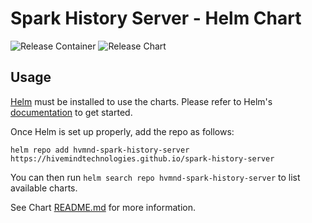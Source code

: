 # Spark History Server - Helm Chart

![Release Container](https://github.com/hivemindtechnologies/spark-history-server/actions/workflows/docker.yaml/badge.svg) ![Release Chart](https://github.com/hivemindtechnologies/spark-history-server/actions/workflows/helm.yaml/badge.svg)

## Usage

[Helm](https://helm.sh) must be installed to use the charts.
Please refer to Helm's [documentation](https://helm.sh/docs/) to get started.

Once Helm is set up properly, add the repo as follows:

```console
helm repo add hvmnd-spark-history-server https://hivemindtechnologies.github.io/spark-history-server
```

You can then run `helm search repo hvmnd-spark-history-server` to list available charts.

See Chart [README.md](./charts/spark-history-server/README.md) for more information.

